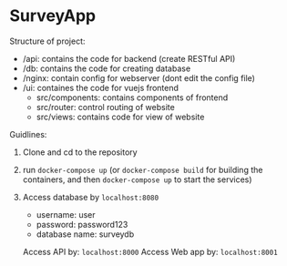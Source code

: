 # SurveyApp

Structure of project:
- /api: contains the code for backend (create RESTful API)
- /db: contains the code for creating database
- /nginx: contain config for webserver (dont edit the config file)
- /ui: containes the code for vuejs frontend
    - src/components: contains components of frontend
    - src/router: control routing of website
    - src/views: contains code for view of website

Guidlines:

1. Clone and cd to the repository
2. run `docker-compose up` (or `docker-compose build` for building the containers, and then `docker-compose up` to start the services)
3. Access database by `localhost:8080`
    - username: user
    - password: password123
    - database name: surveydb

   Access API by: `localhost:8000`
   Access Web app by: `localhost:8001`
   